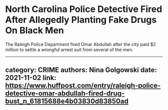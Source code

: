 # North Carolina Police Detective Fired After Allegedly Planting Fake Drugs On Black Men

The Raleigh Police Department fired Omar Abdullah after the city paid $2 million to settle a wrongful arrest suit from several of the men.

---
category: CRIME
authors: Nina Golgowski
date: 2021-11-02
link: https://www.huffpost.com/entry/raleigh-police-detective-omar-abdullah-fired-drug-bust_n_61815688e4b03830d83850ad
---
